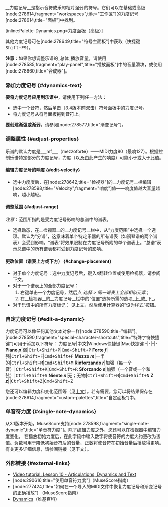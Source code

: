 __力度记号__是指示音符或乐句相对强弱的符号。它们可以在基础或高级[node:278614,fragment="workspaces",title="工作区"]的力度记号[node:278614,title="面板"]中找到。

[inline:Palette-Dynamics.png=力度面板（高级）]

其他力度记号可在[node:278649,title="符号主面板"]中获取（快捷键<kbd><kbd>Shift</kbd>+<kbd>F9</kbd></kbd>）。

__注意__：如果你想调整乐谱的_总体_播放音量，请使用[node:278585,fragment="play-panel",title="播放面板"]中的音量滑块，或使用[node:278660,title="合成器"]。

### 添加力度记号 {#dynamics-text}

__要将力度记号应用到乐谱中__，请使用下列任一方法：

* 选中一个音符，然后单击（3.4版本前双击）符号面板中的力度记号。
* 将力度记号从符号面板拖到音符上。

__要创建渐强或渐弱__，请参阅[node:278577,title="渐变记号"]。

### 调整属性 {#adjust-properties}

乐谱的默认力度是___mf___（mezzoforte）——MIDI力度80（最响127）。根据控制乐谱特定部分的力度记号，力度（以及由此产生的响度）可能小于或大于此值。

#### 编辑力度记号的响度 {#edit-velocity}

* 选中力度度后，在[node:278642,title="检视器"]的__力度记号__栏编辑[node:278598,title="Velocity",fragment="响度"]值——响度值越大音量越响，越小越轻。

#### 调整范围 {#adjust-range}

_注意_：范围所指的是受力度记号影响的总谱中的谱表。

* 选择动态，在__检视器__的__力度记号__栏中，从“力度范围”中选择一个选项。默认为“分谱”，这意味着单个特定乐器的所有谱表（如钢琴谱的两个谱表）会受到影响。“谱表”将效果限制在力度记号所附的单个谱表上。“总谱”表示总谱中的所有谱表都将受到力度记号的影响。

#### 更改位置（谱表上方或下方） {#change-placement}

* 对于单个力度记号：选中力度记号后，键入<kbd><kbd>X</kbd></kbd>翻转位置或使用检视器，请参阅下文。
* 对于一个谱表上的全部力度记号：
  1. 右键单击一个力度记号，然后点 _选择 > 同一谱表上全部相似元素_；
  2. 在__检视器__的__力度记号__栏中的“位置”选择所需的选项_上_或_下_。
* 对于乐谱中的所有力度标记：
   见上文，然后使用计算器的“设为样式”按钮。

### 自定力度记号 {#edit-a-dynamic}
力度记号可以像任何其他文本对象一样[node:278590,title="编辑"]。[node:278590,fragment="special-character-shortcuts",title="特殊字符快捷键"]可用于添加以下符号：
力度记号|中文|Windows快捷键|Mac快捷键
-|-|-|-
__Piano _p___|弱|<kbd><kbd>Ctrl</kbd>+<kbd>Shift</kbd>+<kbd>P</kbd></kbd>|<kbd><kbd>Cmd</kbd>+<kbd>Shift</kbd>+<kbd>P</kbd></kbd>
__Forte _f___|强|<kbd><kbd>Ctrl</kbd>+<kbd>Shift</kbd>+<kbd>F</kbd></kbd>|<kbd><kbd>Cmd</kbd>+<kbd>Shift</kbd>+<kbd>F</kbd></kbd>
__Mezzo _m___|一半的|<kbd><kbd>Ctrl</kbd>+<kbd>Shift</kbd>+<kbd>M</kbd></kbd>|<kbd><kbd>Cmd</kbd>+<kbd>Shift</kbd>+<kbd>M</kbd></kbd>
__Rinforzando _r___|加强（每一个音）|<kbd><kbd>Ctrl</kbd>+<kbd>Shift</kbd>+<kbd>R</kbd></kbd>|<kbd><kbd>Cmd</kbd>+<kbd>Shift</kbd>+<kbd>R</kbd></kbd>
__Sforzando _s___|加强（一个音或一个和弦）|<kbd><kbd>Ctrl</kbd>+<kbd>Shift</kbd>+<kbd>S</kbd></kbd>
__Niente _n___|无；无物|<kbd><kbd>Ctrl</kbd>+<kbd>Shift</kbd>+<kbd>N</kbd></kbd>|<kbd><kbd>Cmd</kbd>+<kbd>Shift</kbd>+<kbd>N</kbd></kbd>
__Z _z___||<kbd><kbd>Ctrl</kbd>+<kbd>Shift</kbd>+<kbd>Z</kbd></kbd>|<kbd><kbd>Cmd</kbd>+<kbd>Shift</kbd>+<kbd>Z</kbd></kbd>

您还可以编辑力度和变化范围等（见[上文](#adjust-properties)）。若有需要，您可以将结果保存在[node:278614,fragment="custom-palettes",title="自定面板"]中。

### 单音符力度 {#single-note-dynamics}

从3.1版本开始，MuseScore支持[node:278598,fragment="single-note-dynamic",title="单音符力度"]。除了[编辑力度](#edit-velocity)之外，您还可以在检视器中编辑力度变化。 在播放初始力度后，在此字段中输入数字将使音符的力度大约更改为该值。负数可用于降低初始音符后的音量，正数将使音符在初始音量后播放得更响。有关更多详细信息，请参阅链接（见下文）。

### 外部链接 {#external-links}

* [Video tutorial: Lesson 10 - Articulations, Dynamics and Text](https://www.youtube.com/watch?v=KnoKgja20fg)
* [node:290616,title="使用单音符力度"]（MuseScore指南）
* [node:277424,title="如何在一个导入的MIDI文件中恢复力度记号和渐变记号的正确播放"] （MuseScore指南）
* [Dynamics](https://en.wikipedia.org/wiki/Dynamics_%28music%29)（维基百科）